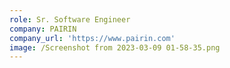 ```yaml
---
role: Sr. Software Engineer
company: PAIRIN
company_url: 'https://www.pairin.com'
image: /Screenshot from 2023-03-09 01-58-35.png
---
```



